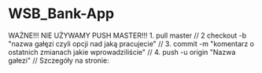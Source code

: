 # WSB_Bank-App
WAŻNE!!! NIE UŻYWAMY PUSH MASTER!!! 1. pull master // 2 checkout -b "nazwa gałęzi czyli opcji nad jaką pracujecie" // 3. commit -m "komentarz o ostatnich zmianach jakie wprowadziliście" // 4. push -u origin "Nazwa gałezi" // Szczegóły na stronie: 
